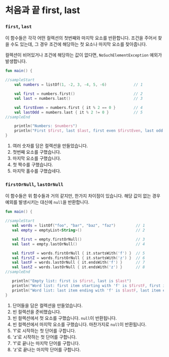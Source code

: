 # 처음과 끝 first, last

### `first`, `last`

이 함수들은 각각 어떤 컬렉션의 첫번째와 마지막 요소를 반환합니다. 조건을 주어서 찾을 수도 있는데, 그 경우 조건에 해당하는 첫 요소나 마지막 요소를 찾아줍니다.

컬렉션이 비어있거나 조건에 해당하는 값이 없다면, `NoSuchElementException` 예외가 발생합니다.

```kotlin
fun main() {

//sampleStart
    val numbers = listOf(1, -2, 3, -4, 5, -6)            // 1

    val first = numbers.first()                          // 2
    val last = numbers.last()                            // 3

    val firstEven = numbers.first { it % 2 == 0 }        // 4
    val lastOdd = numbers.last { it % 2 != 0 }           // 5
//sampleEnd

    println("Numbers: $numbers")
    println("First $first, last $last, first even $firstEven, last odd $lastOdd")
}
```

1. 여러 숫자를 담은 컬렉션을 만들었습니다.
2. 첫번째 요소를 구했습니다.
3. 마지막 요소를 구했습니다.
4. 첫 짝수를 구했습니다.
5. 마지막 홀수를 구했습네다.

### `firstOrNull`, `lastOrNull`

이 함수들은 위 함수들과 거의 같지만, 한가지 차이점이 있습니다. 해당 값이 없는 경우 예외를 발생시키는 대신에 `null`을 반환합니다.

```kotlin
fun main() {

//sampleStart
   val words = listOf("foo", "bar", "baz", "faz")         // 1
   val empty = emptyList<String>()                        // 2

   val first = empty.firstOrNull()                        // 3
   val last = empty.lastOrNull()                          // 4

   val firstF = words.firstOrNull { it.startsWith('f') }  // 5
   val firstZ = words.firstOrNull { it.startsWith('z') }  // 6
   val lastF = words.lastOrNull { it.endsWith('f') }      // 7
   val lastZ = words.lastOrNull { it.endsWith('z') }      // 8
//sampleEnd

   println("Empty list: first is $first, last is $last")
   println("Word list: first item starting with 'f' is $firstF, first item starting with 'z' is $firstZ")
   println("Word list: last item ending with 'f' is $lastF, last item ending with 'z' is $lastZ")
}
```

1. 단어들을 담은 컬렉션을 만들었습니다.
2. 빈 컬렉션을 준비했습니다.
3. 빈 컬렉션에서 첫 요소를 구했습니다. `null`이 반환됩니다.
4. 빈 컬렉션에서 마지막 요소를 구했습니다. 마찬가지로 `null`이 반환됩니다.
5. 'f'로 시작하는 첫 단어를 구합니다.
6. 'z'로 시작하는 첫 단어를 구합니다.
7. 'f'로 끝나는 마지막 단어를 구합니다.
8. 'z'로 끝나는 마지막 단어를 구합니다.
